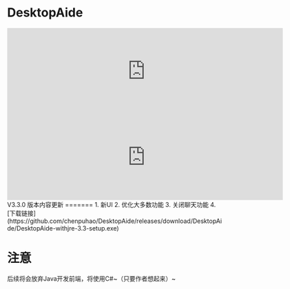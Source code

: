  DesktopAide
=====
<iframe 
        src="https://afdian.net/leaflet?slug={1}" 
        width="640" scrolling="no" 
        height="200" 
        frameborder="0">
</iframe>
<iframe 
        src="https://afdian.net/leaflet?slug={desktopaide}" 
        width="640" 
        scrolling="no" 
        height="200" 
        frameborder="0">
</iframe>
V3.3.0 版本内容更新
=======
1. 新UI
2. 优化大多数功能
3. 关闭聊天功能
4. [下载链接](https://github.com/chenpuhao/DesktopAide/releases/download/DesktopAide/DesktopAide-withjre-3.3-setup.exe)

注意
====
后续将会放弃Java开发前端，将使用C#~（只要作者想起来）~
